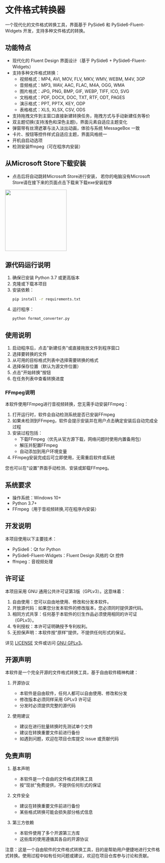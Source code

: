 # 文件格式转换器

一个现代化的文件格式转换工具，界面基于 PySide6 和 PySide6-Fluent-Widgets 开发，支持多种文件格式的转换。

## 功能特点

- 现代化的 Fluent Design 界面设计（基于 PySide6 + PySide6-Fluent-Widgets）
- 支持多种文件格式转换：
  - 视频格式：MP4, AVI, MOV, FLV, MKV, WMV, WEBM, M4V, 3GP
  - 音频格式：MP3, WAV, AAC, FLAC, M4A, OGG, WMA
  - 图片格式：JPG, PNG, BMP, GIF, WEBP, TIFF, ICO, SVG
  - 文档格式：PDF, DOCX, DOC, TXT, RTF, ODT, PAGES
  - 演示格式：PPT, PPTX, KEY, ODP
  - 表格格式：XLS, XLSX, CSV, ODS
- 支持拖拽文件到主窗口直接新建转换任务，拖拽方式与手动新建任务等价
- 双主题切换(支持浅色和深色主题)，界面元素自适应主题变化
- 弹窗带有丝滑遮罩与淡入淡出动画，体验与系统 MessageBox 一致
- 卡片、按钮等控件样式自适应主题，界面风格统一
- 开机自启动选项
- 检测安装ffmpeg（可在程序内安装）

## 从Microsoft Store下载安装

- 点击后将自动跳转Microsoft Store进行安装， 若你的电脑没有Microsoft Store请在接下来的页面点击下载来下载exe安装程序
<a href="https://apps.microsoft.com/detail/9nstl7thhqzj?referrer=appbadge&launch=true&mode=full">
	<img src="https://get.microsoft.com/images/en-us%20dark.svg" width="200"/>
</a>

## 源代码运行说明

1. 确保已安装 Python 3.7 或更高版本
2. 克隆或下载本项目
3. 安装依赖：
   ```bash
   pip install -r requirements.txt
   ```
4. 运行程序：
   ```bash
   python format_converter.py
   ```

## 使用说明

1. 启动程序后，点击"新建任务"或直接拖放文件到程序窗口
2. 选择要转换的文件
3. 从可用的目标格式列表中选择需要转换的格式
4. 选择保存位置（默认为源文件位置）
5. 点击"开始转换"按钮
6. 在任务列表中查看转换进度

### FFmpeg说明

本软件使用FFmpeg进行音视频转换，您无需手动安装FFmpeg：

1. 打开运行时，软件会自动检测系统是否已安装FFmpeg
2. 如果未检测到FFmpeg，软件会提示安装并在用户点击确定安装后自动完成全过程
3. 安装过程包括：
   - 下载FFmpeg（优先从官方源下载，网络问题时使用内置备用包）
   - 解压并配置FFmpeg
   - 自动添加到用户环境变量
4. FFmpeg安装完成后可立即使用，无需重启软件或系统

您也可以在"设置"界面手动检测、安装或卸载FFmpeg。

## 系统要求

- 操作系统：Windows 10+
- Python 3.7+
- FFmpeg（用于音视频转换,可在程序内安装）

## 开发说明

本项目使用以下主要技术：

- PySide6：Qt for Python
- PySide6-Fluent-Widgets：Fluent Design 风格的 Qt 控件
- ffmpeg：音视频处理

## 许可证

本项目采用 GNU 通用公共许可证第3版（GPLv3）。这意味着：

1. 自由使用：您可以自由地使用、修改和分发本软件。
2. 开放源代码：如果您分发本软件的修改版本，您必须同时提供源代码。
3. 相同方式共享：任何基于本软件的衍生作品必须使用相同的许可证（GPLv3）。
4. 专利授权：本许可证明确授予专利权利。
5. 无担保声明：本软件按"原样"提供，不提供任何形式的保证。

详见 [LICENSE](LICENSE) 文件或访问 [GNU GPLv3](https://www.gnu.org/licenses/gpl-3.0.html)。

## 开源声明

本软件是一个完全开源的文件格式转换工具，基于自由软件精神构建：

1. 开源协议
   - 本软件是自由软件，任何人都可以自由使用、修改和分发
   - 修改版本必须同样采用 GPLv3 许可证
   - 分发时必须提供完整的源代码

2. 使用建议
   - 建议在进行批量转换时先测试单个文件
   - 建议在转换重要文件前进行备份
   - 如遇到问题，欢迎在项目仓库提交 issue 或贡献代码

## 免责声明

1. 基本声明
   - 本软件是一个自由的文件格式转换工具
   - 按"现状"免费提供，不提供任何形式的保证

2. 文件安全
   - 建议在转换重要文件前进行备份
   - 某些格式转换可能会损失部分格式信息

3. 第三方依赖
   - 本软件使用了多个开源第三方库
   - 这些库的使用遵循其各自的开源协议

注意：这是一个自由软件的文件格式转换工具，目的是帮助用户便捷地进行文件格式转换。使用过程中如有任何问题或建议，欢迎在项目仓库参与讨论和贡献。 
